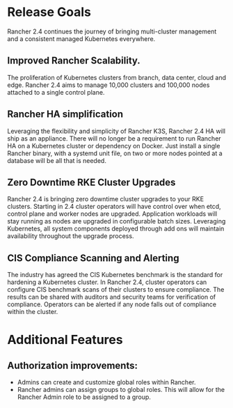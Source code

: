 # Release Goals

Rancher 2.4 continues the journey of bringing multi-cluster management and a consistent managed Kubernetes everywhere. 

## Improved Rancher Scalability. 

The proliferation of Kubernetes clusters from branch, data center, cloud and edge.  Rancher 2.4 aims to manage 10,000 clusters and 100,000 nodes attached to a single control plane. 

## Rancher HA simplification

Leveraging the flexibility and simplicity of Rancher K3S, Rancher 2.4 HA will ship as an appliance. There will no longer be a requirement to run Rancher HA on a Kubernetes cluster or dependency on Docker. Just install a single Rancher binary, with a systemd unit file, on two or more nodes pointed at a database will be all that is needed. 

## Zero Downtime RKE Cluster Upgrades

Rancher 2.4 is bringing zero downtime cluster upgrades to  your RKE clusters. Starting in 2.4 cluster operators will have control over when etcd, control plane and worker nodes are upgraded. Application workloads will stay running as nodes are upgraded in configurable batch sizes. Leveraging Kubernetes, all system components deployed through add ons will maintain availability throughout the upgrade process. 

## CIS Compliance Scanning and Alerting

The industry has agreed the CIS Kubernetes benchmark is the standard for hardening a Kubernetes cluster. In Rancher 2.4, cluster operators can configure CIS benchmark scans of their clusters to ensure compliance. The results can be shared with auditors and security teams for verification of compliance. Operators can be alerted if any node falls out of compliance within the cluster. 

# Additional Features

## Authorization improvements:
* Admins can create and customize global roles within Rancher.
* Rancher admins can assign groups to global roles. This will allow for the Rancher Admin role to be assigned to a group.
